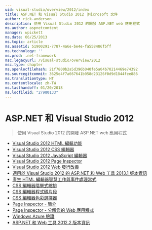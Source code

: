 ```yaml
---
uid: visual-studio/overview/2012/index
title: ASP.NET 和 Visual Studio 2012 |Microsoft 文件
author: rick-anderson
description: 使用 Visual Studio 2012 的開發 ASP.NET web 應用程式
ms.author: aspnetcontent
manager: wpickett
ms.date: 06/25/2013
ms.topic: article
ms.assetid: 51900291-7787-4a6e-be4e-fa558486f5ff
ms.technology: ''
ms.prod: .net-framework
msc.legacyurl: /visual-studio/overview/2012
msc.type: chapter
ms.openlocfilehash: 21f7800b2a5d396b040fe5a04b70214469e74392
ms.sourcegitcommit: 3625e4f7a667641b058d23126f0d9d1844fee886
ms.translationtype: HT
ms.contentlocale: zh-TW
ms.lasthandoff: 01/20/2018
ms.locfileid: "27980133"
---
```

<a name="aspnet-and-visual-studio-2012"></a>ASP.NET 和 Visual Studio 2012
====================
> 使用 Visual Studio 2012 的開發 ASP.NET web 應用程式


- [Visual Studio 2012 HTML 編輯功能](visual-studio-2012-html-editing-features.md)
- [Visual Studio 2012 CSS 編輯器](visual-studio-2012-css-editor.md)
- [Visual Studio 2012 JavaScript 編輯器](visual-studio-2012-javascript-editor.md)
- [Visual Studio 2012 Page Inspector](visual-studio-2012-page-inspector.md)
- [Visual Studio 2012 Web 發行改善](visual-studio-2012-web-publishing-improvements.md)
- [適用於 Visual Studio 2012 的 ASP.NET 和 Web 工具 2013.1 版本資訊](aspnet-and-web-tools-20131-for-visual-studio-2012.md)
- [產生 HTML 編輯器智慧工作與事件處理常式](visual-studio-vnext-videos-html-editor-smart-tasks-and-event-handler-generation.md)
- [CSS 編輯器階層式縮排](visual-studio-vnext-videos-css-editor-hierarchical-indentation.md)
- [CSS 編輯器程式碼片段](visual-studio-vnext-videos-css-editor-snippets.md)
- [CSS 編輯器色彩選擇器](visual-studio-vnext-videos-css-editor-color-picker.md)
- [Page Inspector - 簡介](visual-studio-vnext-videos-page-inspector-introduction.md)
- [Page Inspector - 分解您的 Web 應用程式](visual-studio-vnext-videos-page-inspector-decomposing-your-web-application.md)
- [Windows Azure 驗證](windows-azure-authentication.md)
- [ASP.NET 和 Web 工具 2012.2 版本資訊](aspnet-and-web-tools-20122-release-notes-rtw.md)
